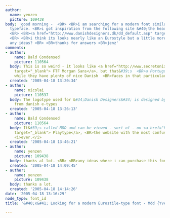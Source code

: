 ```yaml
---
author:
  name: yenzen
  picture: 109438
body: 'good morning -  <BR> <BR>i am searching for a modern font similar to the eurostyle
  typeface. <BR>i got inspiration from the following site &#40;the header font&#41;:
  <BR> <BR><a href="http://www.danishdesigners.dk/dd_default.asp" target="_blank">http://www.danishdesigners.dk/dd_default.asp</a>
  <BR> <BR>i think its looks nearly like an Eurostyle but a little more modern...
  any ideas? <BR> <BR>thanks for answers <BR>jenz'
comments:
- author:
    name: Bald Condensed
    picture: 110564
  body: This is so weird - it looks like <a href="http://www.secretonix.pt/ftf/catalogue/FTFmorganSans.htm"
    target="_blank"> FTF Morgan Sans</a>, but that&#39;s  <BR>a Portuguese design,
    while they have plenty of nice Danish  <BR>faces in that particular style.
  created: '2005-04-18 13:20:34'
- author:
    name: nicolai
    picture: 110537
  body: The logotype used for &#34;Danish Designers&#34; is designed by Jonas Hecksher
    from danish e-types
  created: '2005-04-18 13:26:13'
- author:
    name: Bald Condensed
    picture: 110564
  body: It&#39;s called MDD and can be viewed - sort of - on <a href="http://www.playtype.com/"
    target="_blank"> Playtype</a>, <BR>the website with the most confusing interface
    <i>ever.</i>
  created: '2005-04-18 13:46:21'
- author:
    name: yenzen
    picture: 109438
  body: thanks al lot. <BR> <BR>any ideas where i can purchase this font? <BR> <BR>jenz
  created: '2005-04-18 14:09:45'
- author:
    name: yenzen
    picture: 109438
  body: thanks a lot.
  created: '2005-04-18 14:14:26'
date: '2005-04-18 13:16:29'
node_type: font_id
title: '&#40;x&#41; Looking for a modern Eurostile-type font - Mdd {Yves}'

---
```

